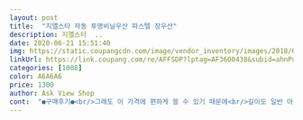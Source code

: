 ```yaml
---
layout: post 
title:  "지엘스타 자동 투명비닐우산 파스텔 장우산" 
description: 지엘스타  ..
date: 2020-06-21 15:51:40 
img: https://static.coupangcdn.com/image/vendor_inventory/images/2018/04/19/17/1/1077d200-4652-4df8-ab82-a1cc667d3b48.jpg 
linkUrl: https://link.coupang.com/re/AFFSDP?lptag=AF3600438&subid=ahnPublicAsk&pageKey=84029073&itemId=266613626&vendorItemId=3646060408&traceid=V0-113-42a93992b263c149 
categories: [1008] 
color: A6A6A6 
price: 1300 
author: Ask View Shop 
cont:  "●구매후기●<br/>그래도 이 가격에 편하게 쓸 수 있기 때문에<br/>길이도 일반 아이 우산보다 긴 느낌이라 젖을 일 없이<br/>노랑과 하늘도 하나씩 주문했는데 색깔 예쁘고<br/>놓으려고 주문했는데 생각했던 것 처럼 마음에 듭니다<br/>다행히 불량없이 잘 도착했습니다<br/>만족합니다  가성비 괜찮은 듯 해요^^<br/>맘에 듭니다^^<br/>부착 되어있어요  비닐이라 금방 잡아당기면 금방<br/>아무래도 찍찍이가 편하긴 할 듯 하네요<br/>아이가 펴고 끄고 하는데 어려움 없어요<br/>아이와 매직으로 그림그리기했어요<br/>여아<br/> -4세 키<br/> -100 몸무게<br/> -16kg<br/>우산 사용 후 정리하는 끈이 똑딱단추로 되어있는데<br/>이건 저렴하기도 하고 똑딱이도 아이가 무리없이<br/>잊어버릴 수도 있기에 저렴한 우산으로 여러개 구매해<br/>작년에 쓰던 우산이 많이 망가져서 망가진거 버리고 이번에 새로 장만했어요 색깔이 예뻐서 아이가 좋아하네요^^ 잘 쓸께요^^<br/>잘 사용  할 수 있을 듯 합니다<br/>저렴하게 잘 산것같아요<br/>정리 끈의 중앙이 아닌 한쪽으로 쏠려서 똑딱단추가<br/>좀 약한것같지만 가격대비 만족^^<br/>지금은 닫았다 열었다 해도 망가짐은 없는데<br/>찢어질 수도 있을텐데 조금 염려스럽네요<br/>초등학교 저학년 아이들 사용하려고 주문했습니다<br/>추후에 똑딱단추가 떨어지는건 아닐까 싶은 생각이<br/>투명이 아이들 쓰기엔 좋지만 워낙 많이 쓰는거라<br/>한가지 아쉬운건 4개 구매한 것 중 한개는<br/>할 수 있기에 큰 문제는 되지 않지만요<br/>" 
---
```

